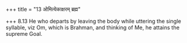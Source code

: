 +++
title = "13 ओमित्येकाक्षरम् ब्रह्म"

+++
8.13 He who departs by leaving the body while uttering the single
syllable, viz Om, which is Brahman, and thinking of Me, he attains the
supreme Goal.
